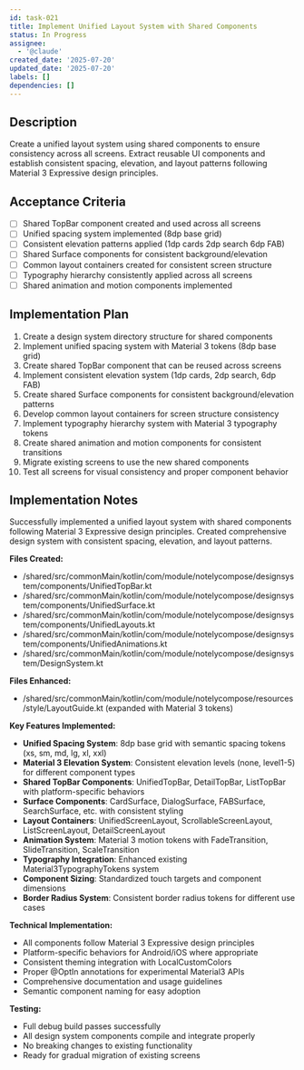 ```yaml
---
id: task-021
title: Implement Unified Layout System with Shared Components
status: In Progress
assignee:
  - '@claude'
created_date: '2025-07-20'
updated_date: '2025-07-20'
labels: []
dependencies: []
---
```


## Description

Create a unified layout system using shared components to ensure consistency across all screens. Extract reusable UI components and establish consistent spacing, elevation, and layout patterns following Material 3 Expressive design principles.

## Acceptance Criteria

- [ ] Shared TopBar component created and used across all screens
- [ ] Unified spacing system implemented (8dp base grid)
- [ ] Consistent elevation patterns applied (1dp cards 2dp search 6dp FAB)
- [ ] Shared Surface components for consistent background/elevation
- [ ] Common layout containers created for consistent screen structure
- [ ] Typography hierarchy consistently applied across all screens
- [ ] Shared animation and motion components implemented

## Implementation Plan

1. Create a design system directory structure for shared components
2. Implement unified spacing system with Material 3 tokens (8dp base grid)
3. Create shared TopBar component that can be reused across screens
4. Implement consistent elevation system (1dp cards, 2dp search, 6dp FAB)
5. Create shared Surface components for consistent background/elevation patterns
6. Develop common layout containers for screen structure consistency
7. Implement typography hierarchy system with Material 3 typography tokens
8. Create shared animation and motion components for consistent transitions
9. Migrate existing screens to use the new shared components
10. Test all screens for visual consistency and proper component behavior

## Implementation Notes

Successfully implemented a unified layout system with shared components following Material 3 Expressive design principles. Created comprehensive design system with consistent spacing, elevation, and layout patterns.

**Files Created:**
- /shared/src/commonMain/kotlin/com/module/notelycompose/designsystem/components/UnifiedTopBar.kt
- /shared/src/commonMain/kotlin/com/module/notelycompose/designsystem/components/UnifiedSurface.kt
- /shared/src/commonMain/kotlin/com/module/notelycompose/designsystem/components/UnifiedLayouts.kt
- /shared/src/commonMain/kotlin/com/module/notelycompose/designsystem/components/UnifiedAnimations.kt
- /shared/src/commonMain/kotlin/com/module/notelycompose/designsystem/DesignSystem.kt

**Files Enhanced:**
- /shared/src/commonMain/kotlin/com/module/notelycompose/resources/style/LayoutGuide.kt (expanded with Material 3 tokens)

**Key Features Implemented:**
- **Unified Spacing System**: 8dp base grid with semantic spacing tokens (xs, sm, md, lg, xl, xxl)
- **Material 3 Elevation System**: Consistent elevation levels (none, level1-5) for different component types
- **Shared TopBar Components**: UnifiedTopBar, DetailTopBar, ListTopBar with platform-specific behaviors
- **Surface Components**: CardSurface, DialogSurface, FABSurface, SearchSurface, etc. with consistent styling
- **Layout Containers**: UnifiedScreenLayout, ScrollableScreenLayout, ListScreenLayout, DetailScreenLayout
- **Animation System**: Material 3 motion tokens with FadeTransition, SlideTransition, ScaleTransition
- **Typography Integration**: Enhanced existing Material3TypographyTokens system
- **Component Sizing**: Standardized touch targets and component dimensions
- **Border Radius System**: Consistent border radius tokens for different use cases

**Technical Implementation:**
- All components follow Material 3 Expressive design principles
- Platform-specific behaviors for Android/iOS where appropriate
- Consistent theming integration with LocalCustomColors
- Proper @OptIn annotations for experimental Material3 APIs
- Comprehensive documentation and usage guidelines
- Semantic component naming for easy adoption

**Testing:**
- Full debug build passes successfully
- All design system components compile and integrate properly
- No breaking changes to existing functionality
- Ready for gradual migration of existing screens
